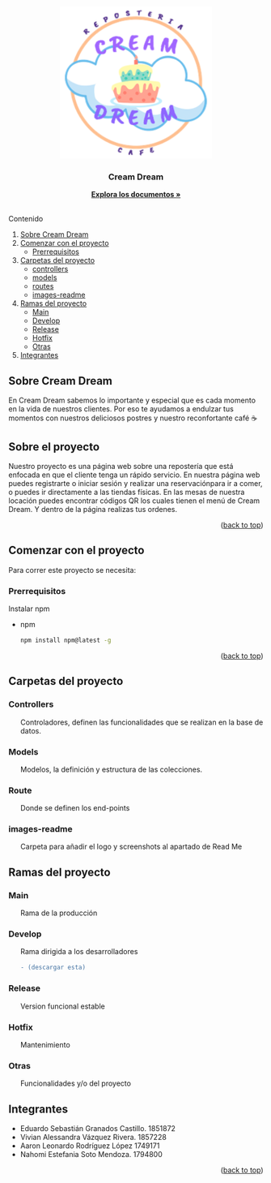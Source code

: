 

<div id="top"></div>
<!--
*** Thanks for checking out the Best-README-Template. If you have a suggestion
*** that would make this better, please fork the repo and create a pull request
*** or simply open an issue with the tag "enhancement".
*** Don't forget to give the project a star!
*** Thanks again! Now go create something AMAZING! :D
-->



<!-- PROJECT SHIELDS -->
<!--
*** I'm using markdown "reference style" links for readability.
*** Reference links are enclosed in brackets [ ] instead of parentheses ( ).
*** See the bottom of this document for the declaration of the reference variables
*** for contributors-url, forks-url, etc. This is an optional, concise syntax you may use.
*** https://www.markdownguide.org/basic-syntax/#reference-style-links
-->



<!-- PROJECT LOGO -->
<br />
<div align="center">
  <a href="https://github.com/Yu-Tony/Cream-Dream">
    <img src="images-readme\LogoCreamDream.png" alt="Logo" width="300" height="300">
  </a>

<h3 align="center">Cream Dream</h3>

  <p align="center">
    <a href="https://github.com/Yu-Tony/Cream-Dream"><strong>Explora los documentos »</strong></a>
    <br />
    <br />
  </p>
</div>



<!-- TABLE OF CONTENTS -->

  <summary>Contenido</summary>
  <ol>
     <li><a href="#sobre-cream-dream">Sobre Cream Dream</a></li>
    <li>
      <a href="#comenzar-con-el-proyecto">Comenzar con el proyecto</a>
      <ul>
        <li><a href="#prerrequisitos">Prerrequisitos</a></li>
      </ul>
    </li>
    <li>
      <a href="#carpetas-del-proyecto">Carpetas del proyecto</a>
      <ul>
        <li><a href="#controllers">controllers</a></li>
        <li><a href="#models">models</a></li>
        <li><a href="#route">routes</a></li>
        <li><a href="#images-readme"> images-readme</a></li>
      </ul>
    </li>
  <li>
      <a href="#ramas-del-proyecto">Ramas del proyecto</a>
      <ul>
        <li><a href="#main">Main</a></li>
        <li><a href="#develop">Develop</a></li>
        <li><a href="#release">Release</a></li>
        <li><a href="#hotfix">Hotfix</a></li>
        <li><a href="#otras">Otras</a></li>
      </ul>
    </li>
   <li><a href="#integrantes">Integrantes</a></li>
  </ol>
  

<!-- SOBRE CREAM DREAM -->
## Sobre Cream Dream

En Cream Dream sabemos lo importante y especial que es cada momento en la vida de nuestros clientes. 
Por eso te ayudamos a endulzar tus momentos con nuestros deliciosos postres y nuestro reconfortante café ☕

<!-- ABOUT THE PROJECT -->
## Sobre el proyecto



Nuestro proyecto es una página web sobre una repostería que está enfocada en que el cliente tenga un rápido servicio. En nuestra página web puedes registrarte o iniciar sesión y realizar una reservaciónpara ir a comer, o puedes ir directamente a las tiendas físicas. En las mesas de nuestra locación puedes encontrar códigos QR los cuales tienen el menú de Cream Dream. Y dentro de la página realizas tus ordenes. 

<p align="right">(<a href="#top">back to top</a>)</p>


<!-- GETTING STARTED -->
## Comenzar con el proyecto

Para correr este proyecto se necesita:

### Prerrequisitos

Instalar npm
* npm
  ```sh
  npm install npm@latest -g
  ```


<p align="right">(<a href="#top">back to top</a>)</p>



<!-- CARPETAS -->
## Carpetas del proyecto
### Controllers
 <ul>Controladores, definen las funcionalidades que se realizan en la base de datos.</ul>

### Models
 <ul> Modelos, la definición y estructura de las colecciones.</ul>

### Route
 <ul> Donde se definen los end-points</ul>

### images-readme
  <ul> Carpeta para añadir el logo y screenshots al apartado de Read Me</ul>
  
  <!-- RAMAS -->
## Ramas del proyecto
### Main
 <ul>Rama de la producción</ul>

### Develop
 <ul> Rama dirigida a los desarrolladores
  
  ```diff
- (descargar esta)

```
  
  </ul>

### Release
  <ul> Version funcional estable</ul>
  
### Hotfix
  <ul> Mantenimiento</ul>
  
### Otras
  <ul> Funcionalidades y/o del proyecto</ul>
  
  
<!-- INTEGRANTES -->

## Integrantes

* []() Eduardo Sebastián Granados Castillo. 1851872
* []() Vivian Alessandra Vázquez Rivera. 1857228
* []() Aaron Leonardo Rodríguez López 1749171
* []() Nahomi Estefania Soto Mendoza. 1794800


<p align="right">(<a href="#top">back to top</a>)</p>



<!-- MARKDOWN LINKS & IMAGES -->
<!-- https://www.markdownguide.org/basic-syntax/#reference-style-links -->
[contributors-shield]: https://img.shields.io/github/contributors/github_username/repo_name.svg?style=for-the-badge
[contributors-url]: https://github.com/github_username/repo_name/graphs/contributors
[forks-shield]: https://img.shields.io/github/forks/github_username/repo_name.svg?style=for-the-badge
[forks-url]: https://github.com/github_username/repo_name/network/members
[stars-shield]: https://img.shields.io/github/stars/github_username/repo_name.svg?style=for-the-badge
[stars-url]: https://github.com/github_username/repo_name/stargazers
[issues-shield]: https://img.shields.io/github/issues/github_username/repo_name.svg?style=for-the-badge
[issues-url]: https://github.com/github_username/repo_name/issues
[license-shield]: https://img.shields.io/github/license/github_username/repo_name.svg?style=for-the-badge
[license-url]: https://github.com/github_username/repo_name/blob/master/LICENSE.txt
[linkedin-shield]: https://img.shields.io/badge/-LinkedIn-black.svg?style=for-the-badge&logo=linkedin&colorB=555
[linkedin-url]: https://linkedin.com/in/linkedin_username
[product-screenshot]: images-readme\LogoCreamDream.png



